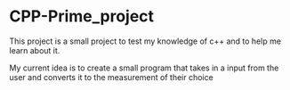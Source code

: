 # CPP-Prime_project


This project is a small project to test my knowledge of c++ and to help me learn about it.

My current idea is to create a small program that takes in a input from the user and converts
it to the measurement of their choice
